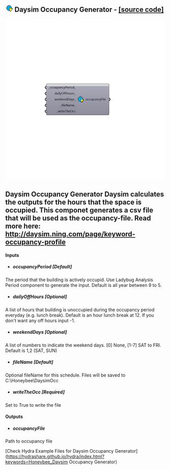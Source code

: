## ![](../../images/icons/Daysim_Occupancy_Generator.png) Daysim Occupancy Generator - [[source code]](https://github.com/ladybug-tools/honeybee-legacy/tree/master/src/Honeybee_Daysim%20Occupancy%20Generator.py)

![](../../images/components/Daysim_Occupancy_Generator.png)

Daysim Occupancy Generator
 Daysim calculates the outputs for the hours that the space is occupied. This componet generates a csv file that will be used as the occupancy-file. Read more here: http://daysim.ning.com/page/keyword-occupancy-profile 
 -
 

#### Inputs
* ##### occupancyPeriod [Default]
The period that the building is actively occupid. Use Ladybug Analysis Period component to generate the input. Default is all year between 9 to 5.
* ##### dailyOffHours [Optional]
A list of hours that building is unoccupied during the occupancy period everyday (e.g. lunch break). Default is an hour lunch break at 12. If you don't want any off hours input -1.
* ##### weekendDays [Optional]
A list of numbers to indicate the weekend days. [0] None, [1-7] SAT to FRI. Default is 1,2 (SAT, SUN)
* ##### fileName [Default]
Optional fileName for this schedule. Files will be saved to C:\Honeybee\DaysimOcc
* ##### writeTheOcc [Required]
Set to True to write the file

#### Outputs
* ##### occupancyFile
Path to occupancy file


[Check Hydra Example Files for Daysim Occupancy Generator](https://hydrashare.github.io/hydra/index.html?keywords=Honeybee_Daysim Occupancy Generator)